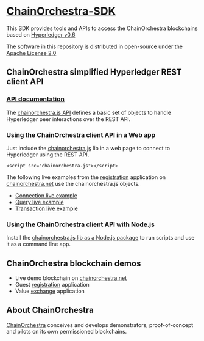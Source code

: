 # [ChainOrchestra-SDK](https://github.com/ChainOrchestra/ChainOrchestra-SDK)

This SDK provides tools and APIs to access the ChainOrchestra blockchains based on 
[Hyperledger v0.6](http://hyperledger-fabric.readthedocs.io/en/v0.6/API/CoreAPI.html)

The software in this repository is distributed in open-source under the 
[Apache License 2.0](https://www.apache.org/licenses/LICENSE-2.0)


## ChainOrchestra simplified Hyperledger REST client API

### [API documentation](https://chainorchestra.github.io/ChainOrchestra-SDK/index.html)

The [chainorchestra.js API](https://chainorchestra.github.io/ChainOrchestra-SDK/index.html) defines 
a basic set of objects to handle Hyperledger peer interactions over the REST API.

### Using the ChainOrchestra client API in a Web app

Just include the [chainorchestra.js](https://chainorchestra.github.io/ChainOrchestra-SDK/chainorchestra.js.html) lib in a web page
to connect to Hyperledger using the REST API.

```
<script src="chainorchestra.js"></script>
```

The following live examples from the [registration](http://chainorchestra.net/#/4) application on 
[chainorchestra.net](http://chainorchestra.net) use the chainorchestra.js objects.

  * [Connection live example](http://chainorchestra.net/ChainOrchestra-SDK/sampleConnection.html)
  * [Query live example](http://chainorchestra.net/ChainOrchestra-SDK/sampleQuery.html)
  * [Transaction live example](http://chainorchestra.net/ChainOrchestra-SDK/sampleTransaction.html)

### Using the ChainOrchestra client API with Node.js

Install the [chainorchestra.js lib as a Node.js package](lib/js/) to run scripts and use it as a command line app.

## ChainOrchestra blockchain demos

  * Live demo blockchain on [chainorchestra.net](http://chainorchestra.net)
  * Guest [registration](http://chainorchestra.net/#/4) application
  * Value [exchange](http://chainorchestra.net/#/5) application


## About ChainOrchestra

[ChainOrchestra](http://chainorchestra.com) conceives and develops demonstrators, 
proof-of-concept and pilots on its own permissioned blockchains.


